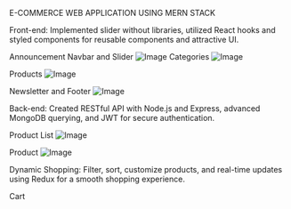 E-COMMERCE WEB APPLICATION USING MERN STACK

Front-end: Implemented slider without libraries, utilized React hooks and styled components for reusable components and attractive UI.

Announcement Navbar and Slider
![Image](https://github.com/user-attachments/assets/64629fc7-eb03-4f1c-a073-19fd50072d7b)
Categories
![Image](https://github.com/user-attachments/assets/13040b51-2ce9-41d8-bd22-fd06fe6fcb66)

Products
![Image](https://github.com/user-attachments/assets/c9461a99-dfc4-436e-b852-c2daa6a9e75e)

Newsletter and Footer
![Image](https://github.com/user-attachments/assets/694d42f7-240e-4636-b305-85b2dfa1ba82)

Back-end: Created RESTful API with Node.js and Express, advanced MongoDB querying, and JWT for secure authentication.

Product List
![Image](https://github.com/user-attachments/assets/bafc3216-c088-46ff-9893-079d2900b26e)

Product
![Image](https://github.com/user-attachments/assets/db83f46b-86ed-404c-a54e-cfac212e85c2)

Dynamic Shopping: Filter, sort, customize products, and real-time updates using Redux for a smooth shopping experience.

Cart 


